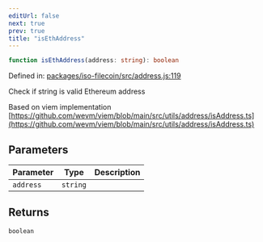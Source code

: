 ```yaml
---
editUrl: false
next: true
prev: true
title: "isEthAddress"
---
```


```ts
function isEthAddress(address: string): boolean
```

Defined in: [packages/iso-filecoin/src/address.js:119](https://github.com/hugomrdias/filecoin/blob/785c3411e0df74cabd3b2718e9d4a52c466ba914/packages/iso-filecoin/src/address.js#L119)

Check if string is valid Ethereum address

Based on viem implementation  [https://github.com/wevm/viem/blob/main/src/utils/address/isAddress.ts](https://github.com/wevm/viem/blob/main/src/utils/address/isAddress.ts)

## Parameters

| Parameter | Type | Description |
| ------ | ------ | ------ |
| `address` | `string` |  |

## Returns

`boolean`
